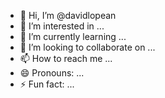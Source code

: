- 👋 Hi, I’m @davidlopean
- 👀 I’m interested in ...
- 🌱 I’m currently learning ...
- 💞️ I’m looking to collaborate on ...
- 📫 How to reach me ...
- 😄 Pronouns: ...
- ⚡ Fun fact: ...

<!---
davidlopean/davidlopean is a ✨ special ✨ repository because its `README.md` (this file) appears on your GitHub profile.
You can click the Preview link to take a look at your changes.
--->
